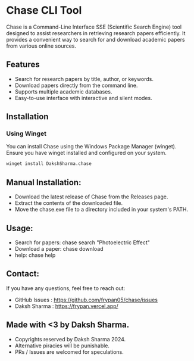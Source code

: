 # Chase CLI Tool

Chase is a Command-Line Interface SSE (Scientific Search Engine) tool designed to assist researchers in retrieving research papers efficiently. It provides a convenient way to search for and download academic papers from various online sources.

## Features

- Search for research papers by title, author, or keywords.
- Download papers directly from the command line.
- Supports multiple academic databases.
- Easy-to-use interface with interactive and silent modes.

## Installation

### Using Winget

You can install Chase using the Windows Package Manager (winget). Ensure you have winget installed and configured on your system.

```sh
winget install DakshSharma.chase
```
## Manual Installation: 
- Download the latest release of Chase from the Releases page.
- Extract the contents of the downloaded file.
- Move the chase.exe file to a directory included in your system's PATH.

## Usage: 
- Search for papers: chase search "Photoelectric Effect"
- Download a paper: chase download <paper-id>
- help: chase help

## Contact: 
If you have any questions, feel free to reach out:

- GitHub Issues : https://github.com/frypan05/chase/issues
- Daksh Sharma : https://frypan.vercel.app/
## Made with <3 by Daksh Sharma.
- Copyrights reserved by Daksh Sharma 2024.
- Alternative piracies will be punishable.
- PRs / Issues are welcomed for speculations. 
